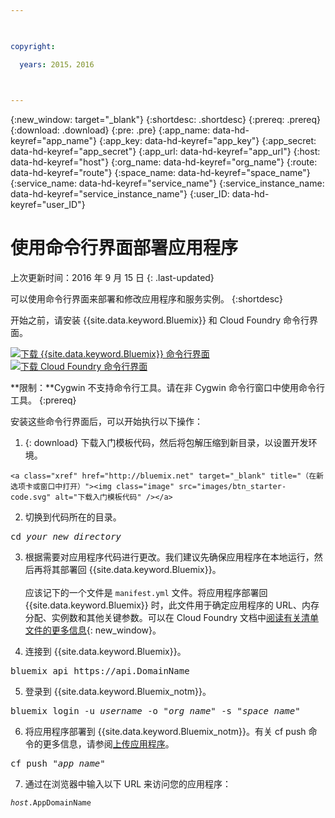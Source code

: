 ```yaml
---

 

copyright:

  years: 2015，2016

 

---
```


{:new_window: target="_blank"}
{:shortdesc: .shortdesc}
{:prereq: .prereq}
{:download: .download}
{:pre: .pre}
{:app_name: data-hd-keyref="app_name"}
{:app_key: data-hd-keyref="app_key"}
{:app_secret: data-hd-keyref="app_secret"}
{:app_url: data-hd-keyref="app_url"}
{:host: data-hd-keyref="host"}
{:org_name: data-hd-keyref="org_name"}
{:route: data-hd-keyref="route"}
{:space_name: data-hd-keyref="space_name"}
{:service_name: data-hd-keyref="service_name"}
{:service_instance_name: data-hd-keyref="service_instance_name"}
{:user_ID: data-hd-keyref="user_ID"}

# 使用命令行界面部署应用程序
上次更新时间：2016 年 9 月 15 日
{: .last-updated}

可以使用命令行界面来部署和修改应用程序和服务实例。
{:shortdesc}

开始之前，请安装 {{site.data.keyword.Bluemix}} 和 Cloud Foundry 命令行界面。

<p>
<a class="xref" href="http://clis.ng.bluemix.net/ui/home.html" target="_blank" title="（在新选项卡或窗口中打开）"><img class="image" src="images/btn_bx_commandline.svg" alt="下载 {{site.data.keyword.Bluemix}} 命令行界面" /> </a>  <a class="xref" href="https://github.com/cloudfoundry/cli/releases" target="_blank" title="（在新选项卡或窗口中打开）"><img class="image" src="images/btn_cf_commandline.svg" alt="下载 Cloud Foundry 命令行界面" /> </a>
</p>

**限制：**Cygwin 不支持命令行工具。请在非 Cygwin 命令行窗口中使用命令行工具。
{:prereq}

安装这些命令行界面后，可以开始执行以下操作：

  1. {: download} 下载入门模板代码，然后将包解压缩到新目录，以设置开发环境。
      
    <a class="xref" href="http://bluemix.net" target="_blank" title="（在新选项卡或窗口中打开）"><img class="image" src="images/btn_starter-code.svg" alt="下载入门模板代码" /></a>
  
  2. 切换到代码所在的目录。
  
  <pre class="pre">cd <var class="keyword varname">your_new_directory</var></pre>
  
  3.  根据需要对应用程序代码进行更改。我们建议先确保应用程序在本地运行，然后再将其部署回 {{site.data.keyword.Bluemix}}。<br><br>应该记下的一个文件是 `manifest.yml` 文件。将应用程序部署回 {{site.data.keyword.Bluemix}} 时，此文件用于确定应用程序的 URL、内存分配、实例数和其他关键参数。可以在 Cloud Foundry 文档中[阅读有关清单文件的更多信息](https://docs.cloudfoundry.org/devguide/deploy-apps/manifest.html){: new_window}。
  
  4. 连接到 {{site.data.keyword.Bluemix}}。
  
  <pre class="pre">bluemix api https://api.<span class="keyword" data-hd-keyref="DomainName">DomainName</span></pre>
  
  5. 登录到 {{site.data.keyword.Bluemix_notm}}。
 
  <pre class="pre">bluemix login -u <var class="keyword varname" data-hd-keyref="user_ID">username</var> -o "<var class="keyword varname" data-hd-keyref="org_name">org_name</var>" -s "<var class="keyword varname" data-hd-keyref="space_name">space_name</var>"</pre>
  
  6. 将应用程序部署到 {{site.data.keyword.Bluemix_notm}}。有关 cf push 命令的更多信息，请参阅[上传应用程序](/docs/starters/upload_app.html)。
  
  <pre class="pre">cf push "<var class="keyword varname" data-hd-keyref="app_name">app_name</var>"</pre>
  
  7. 通过在浏览器中输入以下 URL 来访问您的应用程序：
  
  <pre class="codeblock"><code><var class="keyword varname" data-hd-keyref="host">host</var>.<span class="keyword" data-hd-keyref="APPDomain">AppDomainName</span></code></pre>

